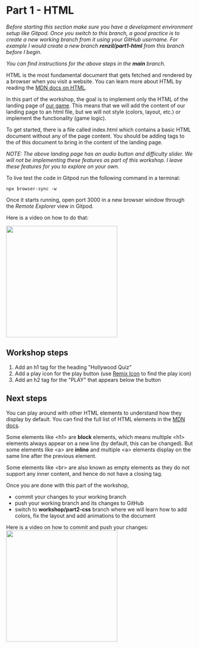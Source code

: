 # Part 1 - HTML 

*Before starting this section make sure you have a development environment setup like Gitpod. Once you switch to this branch, a good practice is to create 
a new working branch from it using your GitHub username. For example I would create a new branch **renzil/part1-html** from this branch before I begin.*

*You can find instructions for the above steps in the **main** branch.*

HTML is the most fundamental document that gets fetched and rendered by a browser when you visit a website. You can learn more about HTML by reading the [MDN docs on HTML](https://developer.mozilla.org/en-US/docs/Web/HTML).

In this part of the workshop, the goal is to implement only the HTML of the landing page of [our game](https://hollywood-quiz.renzil.com). This means that we will add the content of our landing page to an html file, but we will not style (colors, layout, etc.) or implement the functionality (game logic).

To get started, there is a file called index.html which contains a basic HTML document without any of the page content. You should be adding tags to the <body> of this document to bring in the content of the landing page.

*NOTE: The above landing page has an audio button and difficulty slider. We will not be implementing these features as part of this workshop. I leave these features for you to explore on your own.*
  
To live test the code in Gitpod run the following command in a terminal:

```npx browser-sync -w```

Once it starts running, open port 3000 in a new browser window through the *Remote Explorer* view in Gitpod.

Here is a video on how to do that:

<a href="https://www.loom.com/share/7fc854ac6ec645d5a740e3a2986d9dd1">
  <img style="width:300px;max-width:300px;" src="https://cdn.loom.com/sessions/thumbnails/7fc854ac6ec645d5a740e3a2986d9dd1-with-play.gif">
</a>

## Workshop steps

1. Add an h1 tag for the heading "Hollywood Quiz"
2. Add a play icon for the play button (use [Remix Icon](https://remixicon.com) to find the play icon)
3. Add an h2 tag for the "PLAY" that appears below the button

## Next steps

You can play around with other HTML elements to understand how they display by default. You can find the full list of HTML elements in the [MDN docs](https://developer.mozilla.org/en-US/docs/Web/HTML/Element).
  
Some elements like \<h1> are **block** elements, which means multiple \<h1> elements always appear on a new line (by default, this can be changed). But some elements like \<a> are **inline** and multiple \<a> elements display on the same line after the previous element.
  
Some elements like \<br> are also known as empty elements as they do not support any inner content, and hence do not have a closing tag.
  
Once you are done with this part of the workshop,
- commit your changes to your working branch
- push your working branch and its changes to GitHub
- switch to **workshop/part2-css** branch where we will learn how to add colors, fix the layout and add animations to the document

Here is a video on how to commit and push your changes:
<a href="https://www.loom.com/share/f959cff6ab1a4ca1bdf7f0046648f470">
  <img style="width:300px;max-width:300px;" src="https://cdn.loom.com/sessions/thumbnails/f959cff6ab1a4ca1bdf7f0046648f470-with-play.gif">
</a>